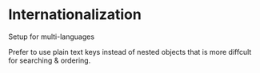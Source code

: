 # Internationalization

Setup for multi-languages

Prefer to use plain text keys instead of nested objects that is more diffcult for searching & ordering.
